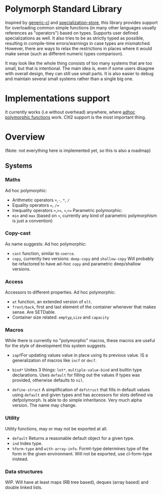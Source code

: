 # Polymorph Standard Library

Inspired by [generic-cl](https://github.com/alex-gutev/generic-cl) and  [specialization-store](https://github.com/markcox80/specialization-store), this library provides support for overloading common simple functions (in many other languages usually references as "operators") based on types. Supports user defined specializations as well. It also tries to be as strictly typed as possible, resulting in compile-time errors/warnings in case types are mismatched. However, there are ways to relax the restrictions in places where it would make sense (such as different numeric types comparison).

It may look like the whole thing consists of too many systems that are too small, but that is intentional. The main idea is, even if some users disagree with overall design, they can still use small parts. It is also easier to debug and maintain several small systems rather than a single big one.


# Implementations support
It currently works (i.e without overhead) anywhere, where [adhoc polymorphic functions](https://github.com/digikar99/adhoc-polymorphic-functions) work. Cltl2 support is the most important thing.


# Overview

(Note: not everything here is implemented yet, so this is also a roadmap)

## Systems
### Maths
Ad hoc polymorphic: 
- Arithmetic operators `+`,`-`, `*`, `/`
- Equality operators `=`, `/=`
- Inequality operators `>`,`>=`, `<`,`<=`
Parametric polymorphic:
- `min` and `max` (based on `<`, currently any kind of parametric polymorphism is just a convention)


### Copy-cast
As name suggests:
Ad hoc polymorphic:
- `cast` function, similar to `coerce`.
- `copy`, currently two versions: `deep-copy` and `shallow-copy`
Will probably be refactored to have ad-hoc `copy` and parametric deep/shallow versions.

### Access
Accessors to different properties.
Ad hoc polymorphic:
- `at` function, an extended version of `elt`.
- `front/back`, first and last element of the container whenever that makes sense. Are SETDable.
- Container size related: `emptyp`,`size` and `capacity`

### Macros
While there is currently no "polymorphic" macros, these macros are useful for the style of development this system suggests.
- `zapf`For updating values value in place using its previous value. IS a generalization of macros like `incf` or `decf`.   
- `bind*` Unites 3 things: `let*`, `multiple-value-bind` and builtin type declarations. Uses `default` for filling out the values if types was provided, otherwise defaults to `nil`.

- `define-struct`
A simplification of `defstruct` that fills in default values using `default` and given types and has accessors for slots defined via defpolymorph. Is able to do simple inheritance. Very much alpha version. The name may change.

### Utility
Utility functions, may or may not be exported at all.
- `default` Returns a reasonable default object for a given type.
- `ind` Index type.
- `%form-type` and `with-array-info`. Formt-type determines type of the form in the given environment. Will not be exported, use cl-form-type instead.

### Data structures
WIP. Will have at least maps (RB tree based), deques (array based) and double linked lists.
